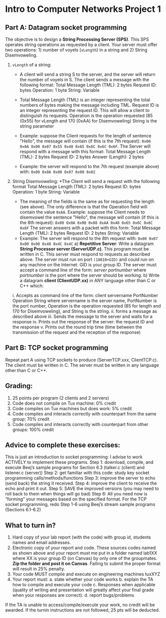 Intro to Computer Networks Project 1
====================================

Part A: Datagram socket programming  
------------------------------------
The objective is to design a **String Processing Server (SPS)**. This SPS operates string operations as requested by a client. Your server must offer two operations: 
	1) number of voyels (`vLength`) in a string and 
	2) String Disemvoweling. 
1) `vLength` of a string:
 	* A client will send a string S to the server, and the server will return the number of voyels in S. The client sends a message with the following format:
		Total Message Length (TML): 2 bytes
		Request ID: bytes
		Operation: 1 byte
		String: Variable
	* Total Message Length (TML) is an integer representing the total numbers of bytes making the message including TML. Request ID is an integer representing the request ID. This will allow a client to distinguish its requests. Operation is the operation requested (85 (0x55) for vLength and 170 (0xAA) for Disemvoweling) String is the string parameter

	* Example: suppose the Client requests for the length of sentence "Hello", the message will contain (if this is the 7th request): `0x00 0x0A 0x00 0x07 0x55 0x48 0x65 0x6C 0x6C 0x6F`.  The Server will respond with a message with this format:
		Total Message Length (TML): 2 bytes
		Request ID: 2 bytes
		Answer (Length): 2 bytes

	* Example: the server will respond to the 7th request (example above) with: `0x00 0x0A 0x00 0x07 0x00 0x02`
2) String Disemvoweling:
	*The Client will send a request with the following format
		Total Message Length (TML): 2 bytes
		Request ID: bytes
		Operation: 1 byte
		String: Variable                         
	* The meaning of the fields is the same as for requesting the length (see above). The only difference is that the Operation field will contain the value `0xAA`. Example: suppose the Client needs to disemvowel the sentence "Hello", the message will contain (if this is the 8th request): `0x00 0x0A 0x00 0x08 0xAA 0x48 0x65 0x6C 0x6C 0x6F`  The server answers with a packet with this form:
		Total Message Length (TML): 2 bytes
		Request ID: 2 bytes
		String: Variable
	* Example: The server will respond to the  8th request with: `0x00 0x07 0x00 0x08 0x48 0x4C 0x4C`
a) **Repetitive Server**: Write a datagram **String Processor server (ServerUDP.c)**. This program must be written in C. This server must respond to requests as described above. The server must run on port `(10010+GID)` and could run on any machine on the Internet. GID is your group ID. The server must accept a command line of the form: *server portnumber* where *portnumber* is the port where the server should be working.
b) Write a datagram **client (ClientUDP.xx)** in ANY language other
than C or C++ which:

	i. Accepts as command line of the form: client servername
	PortNumber Operation String where servername is the server name, PortNumber  is the port number, Operation  is the operation requested (85 for length and 170 for Disemvoweling), and String  is the string.
	ii. forms a message as described above
	iii. Sends the message to the server and waits for a response
	iv. Prints out the response of the server: the request ID and the response
	v. Prints out the round trip time (time between the transmission of the request and the reception of the response)

Part B: TCP socket programming
------------------------------
Repeat part A using TCP sockets to produce (ServerTCP.xxx, ClientTCP.c). The client must be written in C. The server must be written in any language other than C or C++.

Grading:
--------
1) 25 points per program (2 clients and 2 servers) 
2) Code does not compile on Tux machine:  0% credit 
3) Code compiles on Tux machines but does work: 5% credit 
4) Code compiles and interacts correctly with counterpart from the same group: 70% credit 
5) Code compiles and interacts correctly with counterpart from other groups: 100% credit


Advice to complete these exercises:
-----------------------------------
This is just an introduction to socket programming: I advise to work ACTIVELY to implement these programs.
Step 1: download, compile, and execute Beej’s sample programs for Section 6.3 (talker.c
(client) and listener.c (server)) Step 2: get familiar with this code: study key socket programming calls/methods/functions Step 3: improve the server to echo (send back) the string it received. Step 4: improve the client to receive the echo and print it out. Step 5: SAVE the improved versions (you may need to roll back to them when things will go bad) Step 6: All you need now is “forming” your messages based on the specified format. For the TCP socket programming, redo Step 1-6 using Beej’s stream sample programs
(Sections 6.1-6.2)


What to turn in?
----------------
1) Hard copy of your lab report (with the code)  with group id, students names and email addresses. 
2) Electronic copy of your report and code. These sources codes named as shown above and your report must me put in a folder named lab1XX where XX is your group ID (on Canvas) by only one of the groupmates. **Zip the folder and post it on Canvas**. Failing to submit the proper format will result in 25% penalty. 
3) Your code MUST compile and execute on engineering machines tuxXYZ 
4) Your report must:
	a. state whether your code works 
	b. explain the TA how to compile and execute your code 
	c. Responses when applicable (quality of writing and presentation will greatly affect your final grade when your responses are correct). 
	d. report bugs/problems

If the TA is unable to access/compile/execute your work, no credit will be awarded. If the turnin instructions are not followed, 25 pts will be deducted.